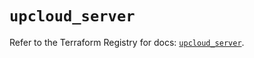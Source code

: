 # `upcloud_server`

Refer to the Terraform Registry for docs: [`upcloud_server`](https://registry.terraform.io/providers/upcloudltd/upcloud/5.24.1/docs/resources/server).
